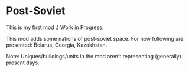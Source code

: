 # Post-Soviet
This is my first mod :) Work in Progress.

This mod adds some nations of post-soviet space. For now following are presented: Belarus, Georgia, Kazakhstan.

Note: Uniques/buildings/units in the mod aren't representing (generally) present days.
